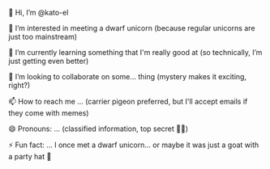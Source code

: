 👋 Hi, I’m @kato-el

👀 I’m interested in meeting a dwarf unicorn (because regular unicorns are just too mainstream)

🌱 I’m currently learning something that I'm really good at (so technically, I’m just getting even better)

💞️ I’m looking to collaborate on some... thing (mystery makes it exciting, right?)

📫 How to reach me ... (carrier pigeon preferred, but I'll accept emails if they come with memes)

😄 Pronouns: ... (classified information, top secret 🕵️‍♂️)

⚡ Fun fact: ... I once met a dwarf unicorn... or maybe it was just a goat with a party hat 🎉


<!---
kato-el/kato-el is a ✨ special ✨ repository because its `README.md` (this file) appears on your GitHub profile.
You can click the Preview link to take a look at your changes.
--->
